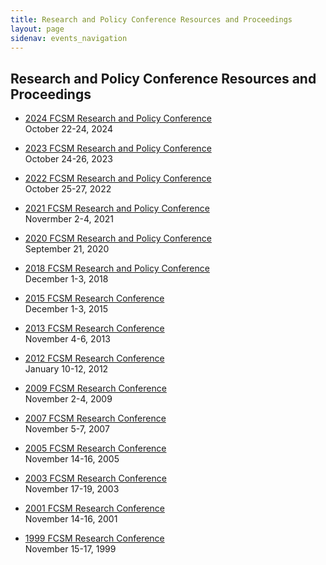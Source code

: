 ```yaml
---
title: Research and Policy Conference Resources and Proceedings
layout: page
sidenav: events_navigation
---
```


<h2 class="page-sub-title">Research and Policy Conference Resources and Proceedings</h2>

<ul class="fcsm-research-links">
  <li>
    <p><a class="fcsm-main-links" href="{{site.baseurl}}/events/2024-fcsm-conference">2024 FCSM Research and Policy Conference</a><br />
    October 22-24, 2024</p>
  </li>
  <li>
    <p><a class="fcsm-main-links" href="{{site.baseurl}}/events/2023-fcsm-conference/">2023 FCSM Research and Policy Conference</a><br />
    October 24-26, 2023</p>
  </li>
  <li>
    <p><a class="fcsm-main-links" href="{{site.baseurl}}/events/2022-fcsm-conference/">2022 FCSM Research and Policy Conference</a><br />
    October 25-27, 2022</p>
  </li>
  <li>
    <p><a class="fcsm-main-links" href="{{site.baseurl}}/events/2021-fcsm-conference/">2021 FCSM Research and Policy Conference</a><br />
    Novermber 2-4, 2021</p>
  </li>
  <li>
    <p><a class="fcsm-main-links" href="{{site.baseurl}}/events/2020-federal-commitee-statistical-methology-and-policy-conference/">2020 FCSM Research and Policy Conference</a><br />
    September 21, 2020</p>
  </li>
  <li>
    <p><a class="fcsm-main-links" href="{{site.baseurl}}/events/2018-research-policy-conference/">2018 FCSM Research and Policy Conference</a><br />
    December 1-3, 2018</p>
  </li>
  <li>
    <p><a class="fcsm-main-links" href="{{site.baseurl}}/events/2015-research/">2015 FCSM Research Conference</a><br />
    December 1-3, 2015</p>
  </li>
  <li>
    <p><a class="fcsm-main-links" href="{{site.baseurl}}/events/2013-research/">2013 FCSM Research Conference</a><br />
    November 4-6, 2013</p>
  </li>
  <li>
    <p><a class="fcsm-main-links" href="{{site.baseurl}}/events/2012-research/">2012 FCSM Research Conference</a><br />
    January 10-12, 2012</p>
  </li>
  <li>
    <p><a class="fcsm-main-links" href="{{site.baseurl}}/events/2009-research/">2009 FCSM Research Conference</a><br />
    November 2-4, 2009</p>
  </li>
  <li>
    <p><a class="fcsm-main-links" href="{{site.baseurl}}/events/2007-research/">2007 FCSM Research Conference</a><br />
    November 5-7, 2007</p>
  </li>
  <li>
    <p><a class="fcsm-main-links" href="{{site.baseurl}}/events/2005-research/">2005 FCSM Research Conference</a><br />
    November 14-16, 2005</p>
  </li>
  <li>
    <p><a class="fcsm-main-links" href="{{site.baseurl}}/events/2003-research/">2003 FCSM Research Conference</a><br />
    November 17-19, 2003</p>
  </li>
  <li>
    <p><a class="fcsm-main-links" href="{{site.baseurl}}/events/2001-research/">2001 FCSM Research Conference</a><br />
    November 14-16, 2001</p>
  </li>
  <li>
    <p><a class="fcsm-main-links" href="{{site.baseurl}}/events/1999-research/">1999 FCSM Research Conference</a><br />
    November 15-17, 1999</p>
  </li>
</ul>